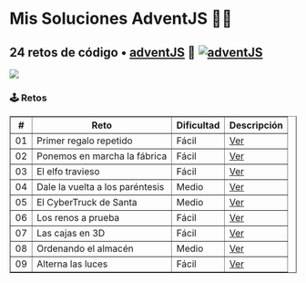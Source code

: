 # Mis Soluciones AdventJS  🎅🎄

## 24 retos de código • <a href="https://adventjs.dev">adventJS</a> 🚀 [![adventJS](https://img.shields.io/badge/adventJS-fbbf24?style=flat-square&logo=JavaScript&logoColor=000000)](https://adventjs.dev)

<p> 
  <img src=https://i.imgur.com/mOUN7uE.png>
</p>

### 🕹️ Retos
<table border="1">
  <thead>
    <tr>
      <th>#</th>
      <th>Reto</th>
      <th>Dificultad</th>
      <th>Descripción</th>
    </tr>
  </thead>
  <tbody>
    <tr>
      <td>01</td>
      <td>Primer regalo repetido</td>
      <td>Fácil</td>
      <td><a href="https://adventjs.dev/es/challenges/2023/1" target="_blank">Ver</a></td>
    </tr>
    <tr>
      <td>02</td>
      <td>Ponemos en marcha la fábrica</td>
      <td>Fácil</td>
      <td><a href="https://adventjs.dev/es/challenges/2023/2" target="_blank">Ver</a></td>
    </tr>
    <tr>
      <td>03</td>
      <td>El elfo travieso</td>
      <td>Fácil</td>
      <td><a href="https://adventjs.dev/es/challenges/2023/3" target="_blank">Ver</a></td>
    </tr>
    <tr>
      <td>04</td>
      <td>Dale la vuelta a los paréntesis</td>
      <td>Medio</td>
      <td><a href="https://adventjs.dev/es/challenges/2023/4" target="_blank">Ver</a></td>
    </tr>
    <tr>
      <td>05</td>
      <td>El CyberTruck de Santa</td>
      <td>Medio</td>
      <td><a href="https://adventjs.dev/es/challenges/2023/5" target="_blank">Ver</a></td>
    </tr>
    <tr>
      <td>06</td>
      <td>Los renos a prueba</td>
      <td>Fácil</td>
      <td><a href="https://adventjs.dev/es/challenges/2023/6" target="_blank">Ver</a></td>
    </tr>
    <tr>
      <td>07</td>
      <td>Las cajas en 3D</td>
      <td>Fácil</td>
      <td><a href="https://adventjs.dev/es/challenges/2023/7" target="_blank">Ver</a></td>
    </tr>
    <tr>
      <td>08</td>
      <td>Ordenando el almacén</td>
      <td>Medio</td>
      <td><a href="https://adventjs.dev/es/challenges/2023/8" target="_blank">Ver</a></td>
    </tr>
    <tr>
      <td>09</td>
      <td>Alterna las luces</td>
      <td>Fácil</td>
      <td><a href="https://adventjs.dev/es/challenges/2023/9" target="_blank">Ver</a></td>
    </tr>
  </tbody>
</table>

